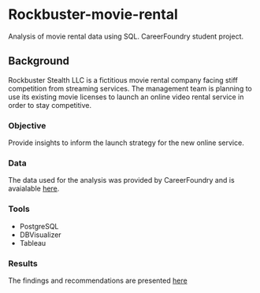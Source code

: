 # Rockbuster-movie-rental
Analysis of movie rental data using SQL. CareerFoundry student project.
## Background
Rockbuster Stealth LLC is a fictitious movie rental company facing stiff competition from streaming services. The management team is planning to use its existing movie licenses to launch an online video rental service in order to stay competitive.
### Objective
Provide insights to inform the launch strategy for the new online service.
### Data
The data used for the analysis was provided by CareerFoundry and is avaialable [here](https://drive.google.com/file/d/1hVzBWz5ORRbI37HA8p5tAiuZyMOe66yI/view).
### Tools
- PostgreSQL
- DBVisualizer
- Tableau
### Results
The findings and recommendations are presented [here](https://public.tableau.com/app/profile/fiyin4479/viz/DITask3_10-PresentingSQLResultsPresentation/Rockbuster)
